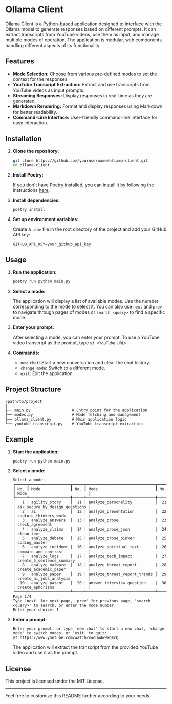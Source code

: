 
# Ollama Client

Ollama Client is a Python-based application designed to interface with the Ollama model to generate responses based on different prompts. It can extract transcripts from YouTube videos, use them as input, and manage multiple modes of operation. The application is modular, with components handling different aspects of its functionality.

## Features

- **Mode Selection:** Choose from various pre-defined modes to set the context for the responses.
- **YouTube Transcript Extraction:** Extract and use transcripts from YouTube videos as input prompts.
- **Streaming Responses:** Display responses in real-time as they are generated.
- **Markdown Rendering:** Format and display responses using Markdown for better readability.
- **Command-Line Interface:** User-friendly command-line interface for easy interaction.

## Installation

1. **Clone the repository:**

   ```sh
   git clone https://github.com/yourusername/ollama-client.git
   cd ollama-client
   ```

2. **Install Poetry:**

   If you don't have Poetry installed, you can install it by following the instructions [here](https://python-poetry.org/docs/#installation).

3. **Install dependencies:**

   ```sh
   poetry install
   ```

4. **Set up environment variables:**

   Create a `.env` file in the root directory of the project and add your GitHub API key:

   ```env
   GITHUB_API_KEY=your_github_api_key
   ```

## Usage

1. **Run the application:**

   ```sh
   poetry run python main.py
   ```

2. **Select a mode:**

   The application will display a list of available modes. Use the number corresponding to the mode to select it. You can also use `next` and `prev` to navigate through pages of modes or `search <query>` to find a specific mode.

3. **Enter your prompt:**

   After selecting a mode, you can enter your prompt. To use a YouTube video transcript as the prompt, type `yt <YouTube URL>`.

4. **Commands:**

   - `new chat`: Start a new conversation and clear the chat history.
   - `change mode`: Switch to a different mode.
   - `exit`: Exit the application.

## Project Structure

```plaintext
/path/to/project
│
├── main.py                  # Entry point for the application
├── modes.py                 # Mode fetching and management
├── ollama_client.py         # Main application logic
└── youtube_transcript.py    # YouTube transcript extraction
```

## Example

1. **Start the application:**

   ```sh
   poetry run python main.py
   ```

2. **Select a mode:**

   ```plaintext
   Select a mode:
   ┏━━━━━┳━━━━━━━━━━━━━━━━━━┳━━━━━┳━━━━━━━━━━━━━━━━━━━━━━━━━━━━━━┳━━━━━┳━━━━━━━━━━━━━━━━━━━━━━━━━━━━━━━━┓
   ┃ No. ┃ Mode             ┃ No. ┃ Mode                         ┃ No. ┃ Mode                           ┃
   ┡━━━━━╇━━━━━━━━━━━━━━━━━━╇━━━━━╇━━━━━━━━━━━━━━━━━━━━━━━━━━━━━━╇━━━━━╇━━━━━━━━━━━━━━━━━━━━━━━━━━━━━━━━┩
   │   1 │ agility_story    │  11 │ analyze_personality          │  21 │ ask_secure_by_design_questions │
   │   2 │ ai               │  12 │ analyze_presentation         │  22 │ capture_thinkers_work          │
   │   3 │ analyze_answers  │  13 │ analyze_prose                │  23 │ check_agreement                │
   │   4 │ analyze_claims   │  14 │ analyze_prose_json           │  24 │ clean_text                     │
   │   5 │ analyze_debate   │  15 │ analyze_prose_pinker         │  25 │ coding_master                  │
   │   6 │ analyze_incident │  16 │ analyze_spiritual_text       │  26 │ compare_and_contrast           │
   │   7 │ analyze_logs     │  17 │ analyze_tech_impact          │  27 │ create_5_sentence_summary      │
   │   8 │ analyze_malware  │  18 │ analyze_threat_report        │  28 │ create_academic_paper          │
   │   9 │ analyze_paper    │  19 │ analyze_threat_report_trends │  29 │ create_ai_jobs_analysis        │
   │  10 │ analyze_patent   │  20 │ answer_interview_question    │  30 │ create_aphorisms               │
   └─────┴──────────────────┴─────┴──────────────────────────────┴─────┴────────────────────────────────┘
   Page 1/4
   Type 'next' for next page, 'prev' for previous page, 'search <query>' to search, or enter the mode number.
   Enter your choice: 1
   ```

3. **Enter a prompt:**

   ```plaintext
   Enter your prompt, or type 'new chat' to start a new chat, 'change mode' to switch modes, or 'exit' to quit:
   yt https://www.youtube.com/watch?v=dQw4w9WgXcQ
   ```

   The application will extract the transcript from the provided YouTube video and use it as the prompt.

## License

This project is licensed under the MIT License.

---

Feel free to customize this README further according to your needs.
